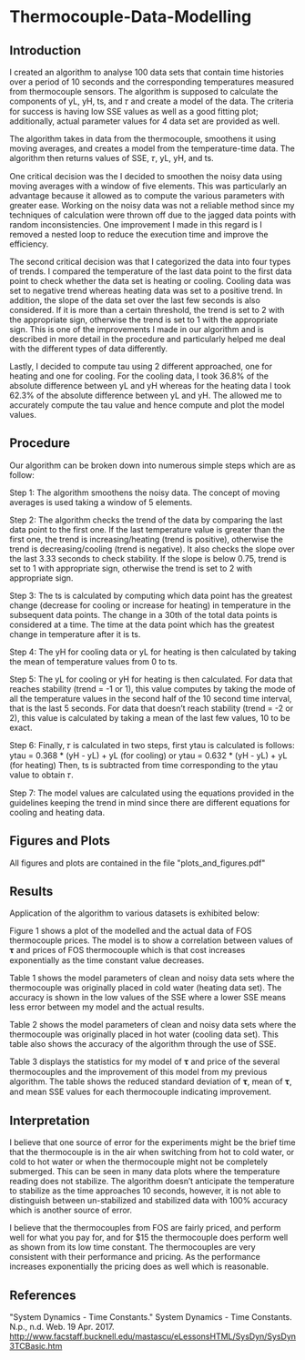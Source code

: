 # Thermocouple-Data-Modelling

## Introduction

I created an algorithm to analyse 100 data sets that contain time histories over a period of 10 seconds and the corresponding temperatures measured from thermocouple sensors. The algorithm is supposed to calculate the components of yL, yH, ts, and 𝜏 and create a model of the data. The criteria for success is having low SSE values as well as a good fitting plot; additionally, actual parameter values for 4 data set are provided as well.

The algorithm takes in data from the thermocouple, smoothens it using moving averages, and creates a model from the temperature-time data. The algorithm then returns values of SSE, 𝜏, yL, yH, and ts.

One critical decision was the I decided to smoothen the noisy data using moving averages with a window of five elements. This was particularly an advantage because it allowed as to compute the various parameters with greater ease. Working on the noisy data was not a reliable method since my techniques of calculation were thrown off due to the jagged data points with random inconsistencies. One improvement I made in this regard is I removed a nested loop to reduce the execution time and improve the efficiency.

The second critical decision was that I categorized the data into four types of trends. I compared the temperature of the last data point to the first data point to check whether the data set is heating or cooling. Cooling data was set to negative trend whereas heating data was set to a positive trend. In addition, the slope of the data set over the last few seconds is also considered. If it is more than a certain threshold, the trend is set to 2 with the appropriate sign, otherwise the trend is set to 1 with the appropriate sign. This is one of the improvements I made in our algorithm and is described in more detail in the procedure and particularly helped me deal with the different types of data differently.

Lastly, I decided to compute tau using 2 different approached, one for heating and one for cooling. For the cooling data, I took 36.8% of the absolute difference between yL and yH whereas for the heating data I took 62.3% of the absolute difference between yL and yH. The allowed me to accurately compute the tau value and hence compute and plot the model values.

## Procedure

Our algorithm can be broken down into numerous simple steps which are as follow:

Step 1: The algorithm smoothens the noisy data. The concept of moving averages is used taking a window of 5 elements.

Step 2: The algorithm checks the trend of the data by comparing the last data point to the first one. If the last temperature value is greater than the first one, the trend is increasing/heating (trend is positive), otherwise the trend is decreasing/cooling (trend is negative). It also checks the slope over the last 3.33 seconds to check stability. If the slope is below 0.75, trend is set to 1 with appropriate sign, otherwise the trend is set to 2 with appropriate sign. 

Step 3: The ts is calculated by computing which data point has the greatest change (decrease for cooling or increase for heating) in temperature in the subsequent data points. The change in a 30th of the total data points is considered at a time. The time at the data point which has the greatest change in temperature after it is ts.

Step 4: The yH for cooling data or yL for heating is then calculated by taking the mean of temperature values from 0 to ts.

Step 5: The yL for cooling or yH for heating is then calculated. For data that reaches stability (trend = -1 or 1), this value computes by taking the mode of all the temperature values in the second half of the 10 second time interval, that is the last 5 seconds. For data that doesn’t reach stability (trend = -2 or 2), this value is calculated by taking a mean of the last few values, 10 to be exact. 

Step 6: Finally, 𝜏 is calculated in two steps, first ytau is calculated is follows:
ytau = 0.368 * (yH - yL) + yL (for cooling) or ytau = 0.632 * (yH - yL) + yL (for heating)
Then, ts is subtracted from time corresponding to the ytau value to obtain 𝜏. 

Step 7: The model values are calculated using the equations provided in the guidelines keeping the trend in mind since there are different equations for cooling and heating data.

## Figures and Plots

All figures and plots are contained in the file "plots_and_figures.pdf"

## Results

Application of the algorithm to various datasets is exhibited below:

Figure 1 shows a plot of the modelled and the actual data of FOS thermocouple prices. The model is to show a correlation between values of 𝛕 and prices of FOS thermocouple which is that cost increases exponentially as the time constant value decreases.

Table 1 shows the model parameters of clean and noisy data sets where the thermocouple was originally placed in cold water (heating data set). The accuracy is shown in the low values of the SSE where a lower SSE means less error between my model and the actual results.

Table 2 shows the model parameters of clean and noisy data sets where the thermocouple was originally placed in hot water (cooling data set). This table also shows the accuracy of the algorithm through the use of SSE. 

Table 3 displays the statistics for my model of 𝛕 and price of the several thermocouples and the improvement of this model from my previous algorithm. The table shows the reduced standard deviation of 𝛕, mean of 𝛕, and mean SSE values for each thermocouple indicating improvement.

## Interpretation

I believe that one source of error for the experiments might be the brief time that the thermocouple is in the air when switching from hot to cold water, or cold to hot water or when the thermocouple might not be completely submerged. This can be seen in many data plots where the temperature reading does not stabilize. The algorithm doesn’t anticipate the temperature to stabilize as the time approaches 10 seconds, however, it is not able to distinguish between un-stabilized and stabilized data with 100% accuracy which is another source of error.

I believe that the thermocouples from FOS are fairly priced, and perform well for what you pay for, and for $15 the thermocouple does perform well as shown from its low time constant. The thermocouples are very consistent with their performance and pricing. As the performance increases exponentially the pricing does as well which is reasonable.

## References

"System Dynamics - Time Constants." System Dynamics - Time Constants. N.p., n.d. Web. 19 Apr. 2017. http://www.facstaff.bucknell.edu/mastascu/eLessonsHTML/SysDyn/SysDyn3TCBasic.htm
